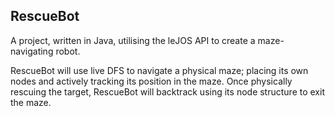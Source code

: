 ## RescueBot 

A project, written in Java, utilising the leJOS API to create a maze-navigating robot.

RescueBot will use live DFS to navigate a physical maze; placing its own nodes and actively tracking its position in the maze. Once physically rescuing the target, RescueBot will backtrack using its node structure to exit the maze.
